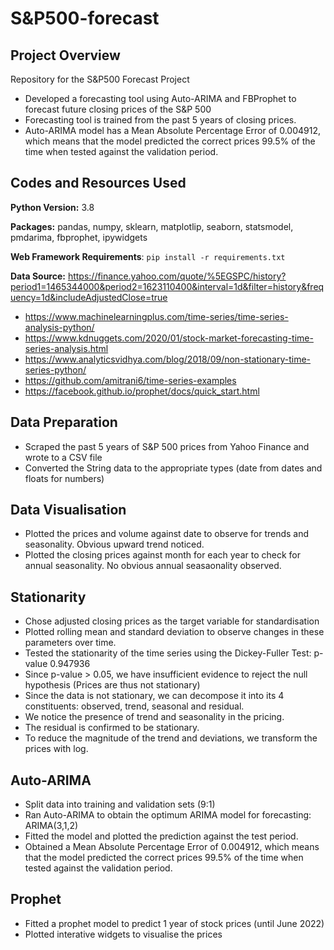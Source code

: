 # S&P500-forecast

## Project Overview

Repository for the S&P500 Forecast Project
- Developed a forecasting tool using Auto-ARIMA and FBProphet to forecast future closing prices of the S&P 500 
- Forecasting tool is trained from the past 5 years of closing prices.
- Auto-ARIMA model has a Mean Absolute Percentage Error of 0.004912, which means that the model predicted the correct prices 99.5% of the time when tested against the validation period.

## Codes and Resources Used

**Python Version:** 3.8

**Packages:** pandas, numpy, sklearn, matplotlip, seaborn, statsmodel, pmdarima, fbprophet, ipywidgets

**Web Framework Requirements**: ```pip install -r requirements.txt```

**Data Source:** https://finance.yahoo.com/quote/%5EGSPC/history?period1=1465344000&period2=1623110400&interval=1d&filter=history&frequency=1d&includeAdjustedClose=true
- https://www.machinelearningplus.com/time-series/time-series-analysis-python/
- https://www.kdnuggets.com/2020/01/stock-market-forecasting-time-series-analysis.html
- https://www.analyticsvidhya.com/blog/2018/09/non-stationary-time-series-python/
- https://github.com/amitrani6/time-series-examples
- https://facebook.github.io/prophet/docs/quick_start.html

## Data Preparation 

- Scraped the past 5 years of S&P 500 prices from Yahoo Finance and wrote to a CSV file
- Converted the String data to the appropriate types (date from dates and floats for numbers)

## Data Visualisation

- Plotted the prices and volume against date to observe for trends and seasonality. Obvious upward trend noticed.
- Plotted the closing prices against month for each year to check for annual seasonality. No obvious annual seasaonality observed.

## Stationarity

- Chose adjusted closing prices as the target variable for standardisation
- Plotted rolling mean and standard deviation to observe changes in these parameters over time. 
- Tested the stationarity of the time series using the Dickey-Fuller Test: p-value 0.947936 
- Since p-value > 0.05, we have insufficient evidence to reject the null hypothesis (Prices are thus not stationary)
- Since the data is not stationary, we can decompose it into its 4 constituents: observed, trend, seasonal and residual.
- We notice the presence of trend and seasonality in the pricing.
- The residual is confirmed to be stationary.
- To reduce the magnitude of the trend and deviations, we transform the prices with log.

## Auto-ARIMA

- Split data into training and validation sets (9:1) 
- Ran Auto-ARIMA to obtain the optimum ARIMA model for forecasting: ARIMA(3,1,2)
- Fitted the model and plotted the prediction against the test period.
- Obtained a Mean Absolute Percentage Error of 0.004912, which means that the model predicted the correct prices 99.5% of the time when tested against the validation period.


## Prophet

- Fitted a prophet model to predict 1 year of stock prices (until June 2022)
- Plotted interative widgets to visualise the prices
